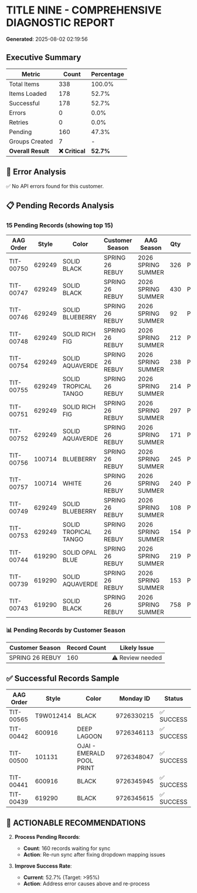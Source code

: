 # TITLE NINE - COMPREHENSIVE DIAGNOSTIC REPORT
**Generated**: 2025-08-02 02:19:56

## Executive Summary

| Metric | Count | Percentage |
|--------|-------|------------|
| Total Items | 338 | 100.0% |
| Items Loaded | 178 | 52.7% |
| Successful | 178 | 52.7% |
| Errors | 0 | 0.0% |
| Retries | 0 | 0.0% |
| Pending | 160 | 47.3% |
| Groups Created | 7 | - |
| **Overall Result** | **❌ Critical** | **52.7%** |

## 🚨 Error Analysis

✅ No API errors found for this customer.

## 📋 Pending Records Analysis

### 15 Pending Records (showing top 15)

| AAG Order | Style | Color | Customer Season | AAG Season | Qty | Status |
|-----------|-------|--------|----------------|------------|-----|--------|
| TIT-00750 | 629249 | SOLID BLACK | SPRING 26 REBUY | 2026 SPRING SUMMER | 326 | PENDING |
| TIT-00747 | 629249 | SOLID BLACK | SPRING 26 REBUY | 2026 SPRING SUMMER | 430 | PENDING |
| TIT-00746 | 629249 | SOLID BLUEBERRY | SPRING 26 REBUY | 2026 SPRING SUMMER | 92 | PENDING |
| TIT-00748 | 629249 | SOLID RICH FIG | SPRING 26 REBUY | 2026 SPRING SUMMER | 212 | PENDING |
| TIT-00754 | 629249 | SOLID AQUAVERDE | SPRING 26 REBUY | 2026 SPRING SUMMER | 238 | PENDING |
| TIT-00755 | 629249 | SOLID TROPICAL TANGO | SPRING 26 REBUY | 2026 SPRING SUMMER | 214 | PENDING |
| TIT-00751 | 629249 | SOLID RICH FIG | SPRING 26 REBUY | 2026 SPRING SUMMER | 297 | PENDING |
| TIT-00752 | 629249 | SOLID AQUAVERDE | SPRING 26 REBUY | 2026 SPRING SUMMER | 171 | PENDING |
| TIT-00756 | 100714 | BLUEBERRY | SPRING 26 REBUY | 2026 SPRING SUMMER | 245 | PENDING |
| TIT-00757 | 100714 | WHITE | SPRING 26 REBUY | 2026 SPRING SUMMER | 240 | PENDING |
| TIT-00749 | 629249 | SOLID BLUEBERRY | SPRING 26 REBUY | 2026 SPRING SUMMER | 108 | PENDING |
| TIT-00753 | 629249 | SOLID TROPICAL TANGO | SPRING 26 REBUY | 2026 SPRING SUMMER | 154 | PENDING |
| TIT-00744 | 619290 | SOLID OPAL BLUE | SPRING 26 REBUY | 2026 SPRING SUMMER | 219 | PENDING |
| TIT-00739 | 619290 | SOLID AQUAVERDE | SPRING 26 REBUY | 2026 SPRING SUMMER | 153 | PENDING |
| TIT-00743 | 619290 | SOLID BLACK | SPRING 26 REBUY | 2026 SPRING SUMMER | 758 | PENDING |

### 📊 Pending Records by Customer Season

| Customer Season | Record Count | Likely Issue |
|----------------|--------------|--------------|
| SPRING 26 REBUY | 160 | ⚠️ Review needed |

## ✅ Successful Records Sample

| AAG Order | Style | Color | Monday ID | Status |
|-----------|-------|--------|-----------|--------|
| TIT-00565 | T9W012414 | BLACK | 9726330215 | ✅ SUCCESS |
| TIT-00442 | 600916 | DEEP LAGOON | 9726346113 | ✅ SUCCESS |
| TIT-00500 | 101131 | OJAI - EMERALD POOL PRINT | 9726348047 | ✅ SUCCESS |
| TIT-00441 | 600916 | BLACK | 9726345945 | ✅ SUCCESS |
| TIT-00439 | 619290 | BLACK | 9726345615 | ✅ SUCCESS |

## 🎯 ACTIONABLE RECOMMENDATIONS

2. **Process Pending Records**:
   - **Count**: 160 records waiting for sync
   - **Action**: Re-run sync after fixing dropdown mapping issues

3. **Improve Success Rate**:
   - **Current**: 52.7% (Target: >95%)
   - **Action**: Address error causes above and re-process
